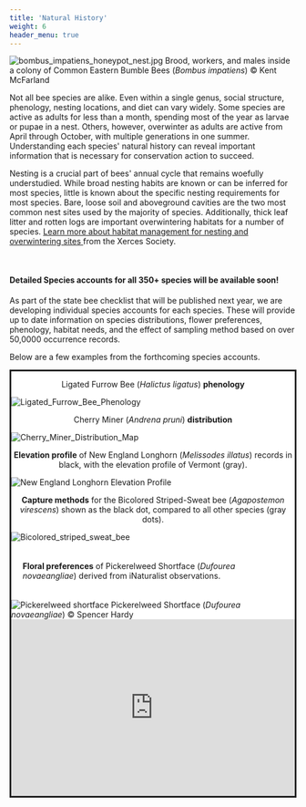 ```yaml
---
title: 'Natural History'
weight: 6
header_menu: true
---
```


<div class="row">
  <div class="col-lg-5">
    <img
      src="https://stateofbees.vtatlasoflife.org/images/bombus_impatiens_honeypot_nest.jpg"
      alt="bombus_impatiens_honeypot_nest.jpg"
      title="Common Eastern Bumble Bees (Bombus impatiens) Nest"
      >
      <label class="image-caption"> Brood, workers, and males inside a colony of Common Eastern Bumble Bees (<i>Bombus impatiens</i>) © Kent McFarland</label>
  </div>
  <div class="col-lg-6">
    <p>
    Not all bee species are alike. Even within a single genus, social structure, phenology, nesting locations, and diet can vary widely. Some species are active as adults for less than a month, spending most of the year as larvae or pupae in a nest. Others, however, overwinter as adults are active from April through October, with multiple generations in one summer. Understanding each species' natural history can reveal important information that is necessary for conservation action to succeed.
    </p>
    <p>
    Nesting is a crucial part of bees' annual cycle that remains woefully understudied. While broad nesting habits are known or can be inferred for most species, little is known about the specific nesting requirements for most species. Bare, loose soil and aboveground cavities are the two most common nest sites used by the majority of species. Additionally, thick leaf litter and rotten logs are important overwintering habitats for a number of species. <a href="https://xerces.org/publications/fact-sheets/nesting-overwintering-habitat#:~:text=The%20availability%20of%20nesting%20and,support%20pollinators%20and%20other%20wildlife" target = "blank_">Learn more about habitat management for nesting and overwintering sites </a>from the Xerces Society.
    </p>
  </div>
</div> <!-- end row -->

<br>
<div class="lead">
  <h4>Detailed Species accounts for all 350+ species will be available soon!</h4>
</div>

<div class="container">
  <p>
  As part of the state bee checklist that will be published next year, we are developing individual species accounts for each species. These will provide up to date information on species distributions, flower preferences, phenology, habitat needs, and the effect of sampling method based on over 50,0000 occurrence records.
  </p>
  <p>
  Below are a few examples from the forthcoming species accounts.
  </p>
</div>

<div class="container" style="background-color:white; border-style:solid;">

<div class="row">
  <div class="col-lg-6">
    <p style="text-align: center; "> Ligated Furrow Bee (<i>Halictus ligatus</i>) <b>phenology</b> </p>
    <img src="https://stateofbees.vtatlasoflife.org/images/Phenology_Halictus_ligatus.png" alt="Ligated_Furrow_Bee_Phenology" title="Ligated Furrow Bee (<i>Halictus ligatus</i>)">
  </div>
  <div class="col-lg-6">
    <p style="text-align: center;"> Cherry Miner (<i>Andrena pruni</i>) <b>distribution</b></p>
    <img src="https://stateofbees.vtatlasoflife.org/images/Example_dist_Andrena_pruni.png" alt="Cherry_Miner_Distribution_Map" title="Cherry Miner (<i>Andrena pruni</i>)">
  </div>
</div>

<div class= "row">
  <div class="col-lg-6">
    <p style="text-align: center;"> <b>Elevation profile</b> of New England Longhorn (<i>Melissodes illatus</i>) records in black, with the elevation profile of Vermont (gray).</p>
    <img src="https://stateofbees.vtatlasoflife.org/images/Elevation_hist_Melissodes_illatus.png" alt="New England Longhorn Elevation Profile" title="New England Longhorn(<i>Melissodes illatus</i>)">
  </div>
  <div class="col-lg-6">
    <p style="text-align: center;"> <b>Capture methods</b> for the Bicolored Striped-Sweat bee (<i>Agapostemon virescens</i>) shown as the black dot, compared to all other species (gray dots). </p>
    <img src="https://stateofbees.vtatlasoflife.org/images/Tert_plot_Agapostemon_virescens.png" alt="Bicolored_striped_sweat_bee" title="Bicolored Striped-Sweat bee (<i>Agapostemon virescens</i>)">
  </div>
</div>
<div class="row">
  <p style="padding:20px;">
    <b>Floral preferences</b> of Pickerelweed Shortface (<i>Dufourea novaeangliae</i>) derived from iNaturalist observations.
  </p>
  <div class="col-lg-6">
    <img src="https://stateofbees.vtatlasoflife.org/images/Pickerelweed-Shortface-Bee.jpg"
    class="bootstrapColumnImage"
    alt="Pickerelweed shortface"
    title="Pickerelweed Shortface (Dufourea novaeangliae)"
    >
    <label class="image-caption">Pickerelweed Shortface (<i>Dufourea novaeangliae</i>) © Spencer Hardy</label>
  </div>
  <div class="col-lg-6">
    <iframe
      class="bootstrapColumnImage"
      src="https://vtatlasoflife.org/SOBees_2022/PickerelWeed_Shortface.html" onload='javascript:(function(o){o.style.height=o.contentWindow.document.body.scrollHeight+"px";}(this));' style="height:310px;width:100%;border:none;overflow:hidden;">
    </iframe>
  </div>
</div>
</div>
